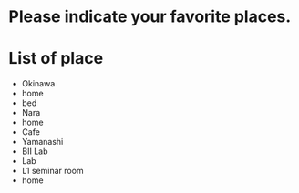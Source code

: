 # Please indicate your favorite places.

# List of place
- Okinawa
- home
- bed
- Nara
- home
- Cafe
- Yamanashi
- BII Lab
- Lab
- L1 seminar room
- home
